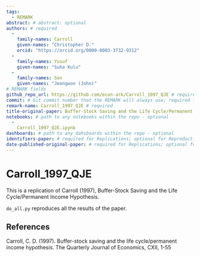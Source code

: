 ```yaml
---
tags:
  - REMARK
abstract: # abstract: optional
authors: # required
  -
    family-names: Carroll
    given-names: "Christopher D."
    orcid: "https://orcid.org/0000-0003-3732-9312"
  - 
    family-names: Yusuf
    given-names: "Suha Kulu"
  - 
    family-names: Son
    given-names: "Jeongwon (John)"
# REMARK fields
github_repo_url: https://github.com/econ-ark/Carroll_1997_QJE # required 
commit: # Git commit number that the REMARK will always use; required for "frozen" remarks, optional for "draft" remarks
remark-name: Carroll_1997_QJE # required 
title-original-paper: Buffer-Stock Saving and the Life Cycle/Permanent Income Hypothesis # optional 
notebooks: # path to any notebooks within the repo - optional
  - 
    Carroll_1997_QJE.ipynb
dashboards: # path to any dahsboards within the repo - optional
identifiers-paper: # required for Replications; optional for Reproductions
date-published-original-paper: # required for Replications; optional for Reproductions
---
```


# Carroll_1997_QJE

This is a replication of Carroll (1997), Buffer-Stock Saving and the Life Cycle/Permanent Income Hypothesis.

`do_all.py` reproduces all the results of the paper.

## References

Carroll, C. D. (1997). Buffer-stock saving and the life cycle/permanent income hypothesis. The Quarterly Journal of Economics, CXII, 1-55

